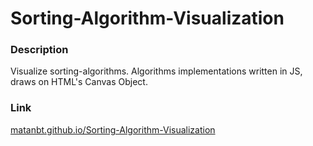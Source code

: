 # Sorting-Algorithm-Visualization

### Description
Visualize sorting-algorithms. Algorithms implementations written in JS, draws on HTML's Canvas Object.

### Link
[matanbt.github.io/Sorting-Algorithm-Visualization](https://matanbt.github.io/Sorting-Algorithm-Visualization/)
